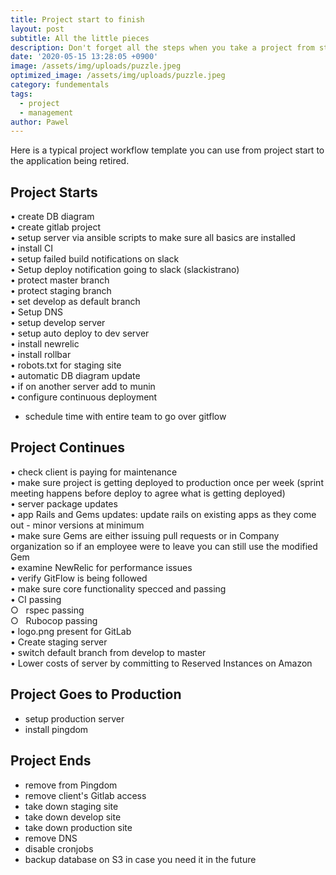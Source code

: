 ```yaml
---
title: Project start to finish
layout: post
subtitle: All the little pieces
description: Don't forget all the steps when you take a project from start to goodbye
date: '2020-05-15 13:28:05 +0900'
image: /assets/img/uploads/puzzle.jpeg
optimized_image: /assets/img/uploads/puzzle.jpeg
category: fundementals
tags:
  - project
  - management
author: Pawel
---
```


Here is a typical project workflow template you can use from project start to the application being retired.

## Project Starts

• create DB diagram  
• create gitlab project  
• setup server via ansible scripts to make sure all basics are installed  
• install CI  
• setup failed build notifications on slack  
• Setup deploy notification going to slack (slackistrano)   
• protect master branch  
• protect staging branch   
• set develop as default branch  
• Setup DNS  
• setup develop server  
• setup auto deploy to dev server  
• install newrelic  
• install rollbar  
• robots.txt for staging site  
• automatic DB diagram update  
• if on another server add to munin  
• configure continuous deployment  
* schedule time with entire team to go over gitflow  

## Project Continues

• check client is paying for maintenance  
• make sure project is getting deployed to production once per week (sprint meeting happens before deploy to agree what is getting deployed)  
• server package updates  
• app Rails and Gems updates: update rails on existing apps as they come out - minor versions at minimum  
• make sure Gems are either issuing pull requests or in Company organization so if an employee were to leave you can still use the modified Gem  
• examine NewRelic for performance issues  
• verify GitFlow is being followed  
• make sure core functionality specced and passing  
• CI passing  
	○   rspec passing  
	○   Rubocop passing  
• logo.png present for GitLab  
• Create staging server  
• switch default branch from develop to master  
• Lower costs of server by committing to Reserved Instances on Amazon  

## Project Goes to Production

* setup production server  
* install pingdom  

## Project Ends

* remove from Pingdom  
* remove client's Gitlab access  
* take down staging site
* take down develop site  
* take down production site  
* remove DNS  
* disable cronjobs  
* backup database on S3 in case you need it in the future  
